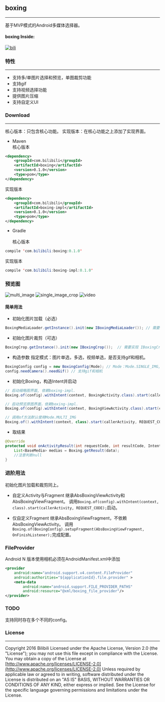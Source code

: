 ## boxing
---
基于MVP模式的Android多媒体选择器。

#### boxing Inside: 
[![bili](screenshot/bili.webp)](https://play.google.com/store/apps/details?id=tv.danmaku.bili)

### 特性
---
- 支持多/单图片选择和预览，单图裁剪功能
- 支持gif
- 支持视频选择功能
- 提供图片压缩
- 支持自定义UI

### Download                                                                  
---
核心版本：只包含核心功能。
实现版本：在核心功能之上添加了实现界面。                                                                                       
- Maven 
  ​                                                  
  核心版本                                                                                                                                            
```xml
<dependency>                                                      
  	<groupId>com.bilibili</groupId>                                    
  	<artifactId>boxing</artifactId>                                    
  	<version>0.1.0</version>                                       
  	<type>pom</type>                                                
</dependency> 
```
实现版本                                                                   
```xml
<dependency>                                                          
  	<groupId>com.bilibili</groupId>                                    
  	<artifactId>boxing-impl</artifactId>                              
  	<version>0.1.0</version>                                       
  	<type>pom</type>                                                  
</dependency>                                                      
```
- Gradle   
  ​                                                    
核心版本                                                                 
```java                                                                         
compile 'com.bilibili:boxing:0.1.0'                              
```
实现版本                                                                   
```java                                                                        
compile 'com.bilibili:boxing-impl:0.1.0'               
```

### 预览图

![multi_image](screenshot/multi_image.webp)
![single_image_crop](screenshot/single_image_crop.webp)
![video](screenshot/video.webp)


#### 简单用法

- 初始化图片加载（必选）
```java
BoxingMediaLoader.getInstance().init(new IBoxingMediaLoader()); // 需要实现IBoxingMediaLoader 
```
- 初始化图片裁剪（可选）
```java
BoxingCrop.getInstance().init(new IBoxingCrop());  // 需要实现 IBoxingCrop 
```

- 构造参数
  指定模式：图片单选，多选，视频单选，是否支持gif和相机。
```java
BoxingConfig config = new BoxingConfig(Mode); // Mode：Mode.SINGLE_IMG, Mode.MULTI_IMG, Mode.VIDEO
config.needCamera().needGif() // 支持gif和相机
```
- 初始化Boxing，构造Intent并启动
```java
// 启动缩略图界面, 依赖boxing-impl.
Boxing.of(config).withIntent(context, BoxingActivity.class).start(callerActivity, REQUEST_CODE); 

// 启动预览原图界面，依赖boxing-impl.
Boxing.of(config).withIntent(context, BoxingViewActivity.class).start(callerActivity, REQUEST_CODE); 

// 调用of方法默认使用Mode.MULTI_IMG
Boxing.of().withIntent(context, class).start(callerActivity, REQUEST_CODE);
```

- 取结果
```java
@Override
protected void onActivityResult(int requestCode, int resultCode, Intent data) {
  	List<BaseMedia> medias = Boxing.getResult(data);
  	//注意判断null
}
```

### 进阶用法
初始化图片加载和裁剪同上。

- 自定义Activity与Fragment
  继承AbsBoxingViewActivity和AbsBoxingViewFragment。
  调用`Boxing.of(config).withIntent(context, class).start(callerActivity, REQUEST_CODE);`启动。

- 仅自定义Fragment
  继承AbsBoxingViewFragment，不依赖AbsBoxingViewActivity。
  调用`Boxing.of(BoxingConfig).setupFragment(AbsBoxingViewFragment, OnFinishListener);`完成配置。

### FileProvider
Android N 版本使用相机必须在AndroidManifest.xml中添加
```xml
<provider                                                 
	android:name="android.support.v4.content.FileProvider"
	android:authorities="${applicationId}.file.provider" >               
	<meta-data                                            
		android:name="android.support.FILE_PROVIDER_PATHS"
		android:resource="@xml/boxing_file_provider"/>
</provider>                 
```

### TODO
支持同时存在多个不同的config。

### License
----
Copyright 2016 Bilibili
Licensed under the Apache License, Version 2.0 (the "License"); you may not use this file except in compliance with the License. You may obtain a copy of the License at
[http://www.apache.org/licenses/LICENSE-2.0](http://www.apache.org/licenses/LICENSE-2.0)
Unless required by applicable law or agreed to in writing, software distributed under the License is distributed on an "AS IS" BASIS, WITHOUT WARRANTIES OR CONDITIONS OF ANY KIND, either express or implied. See the License for the specific language governing permissions and limitations under the License.